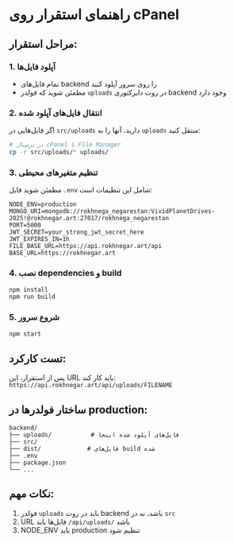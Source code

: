 # راهنمای استقرار روی cPanel

## مراحل استقرار:

### 1. آپلود فایل‌ها

- تمام فایل‌های backend را روی سرور آپلود کنید
- مطمئن شوید که فولدر `uploads` در روت دایرکتوری backend وجود دارد

### 2. انتقال فایل‌های آپلود شده

اگر فایل‌هایی در `src/uploads` دارید، آنها را به `uploads` منتقل کنید:

```bash
# در ترمینال cPanel یا File Manager
cp -r src/uploads/* uploads/
```

### 3. تنظیم متغیرهای محیطی

مطمئن شوید فایل `.env` شامل این تنظیمات است:

```
NODE_ENV=production
MONGO_URI=mongodb://rokhnega_negarestan:VividPlanetDrives-2025!@rokhnegar.art:27017/rokhnega_negarestan
PORT=5000
JWT_SECRET=your_strong_jwt_secret_here
JWT_EXPIRES_IN=1h
FILE_BASE_URL=https://api.rokhnegar.art/api
BASE_URL=https://rokhnegar.art
```

### 4. نصب dependencies و build

```bash
npm install
npm run build
```

### 5. شروع سرور

```bash
npm start
```

## تست کارکرد:

پس از استقرار، این URL باید کار کند:
`https://api.rokhnegar.art/api/uploads/FILENAME`

## ساختار فولدرها در production:

```
backend/
├── uploads/           # فایل‌های آپلود شده اینجا
├── src/
├── dist/             # فایل‌های build شده
├── .env
├── package.json
└── ...
```

## نکات مهم:

1. فولدر `uploads` باید در روت backend باشد، نه در `src`
2. URL فایل‌ها باید `/api/uploads/` باشد
3. NODE_ENV باید production تنظیم شود
